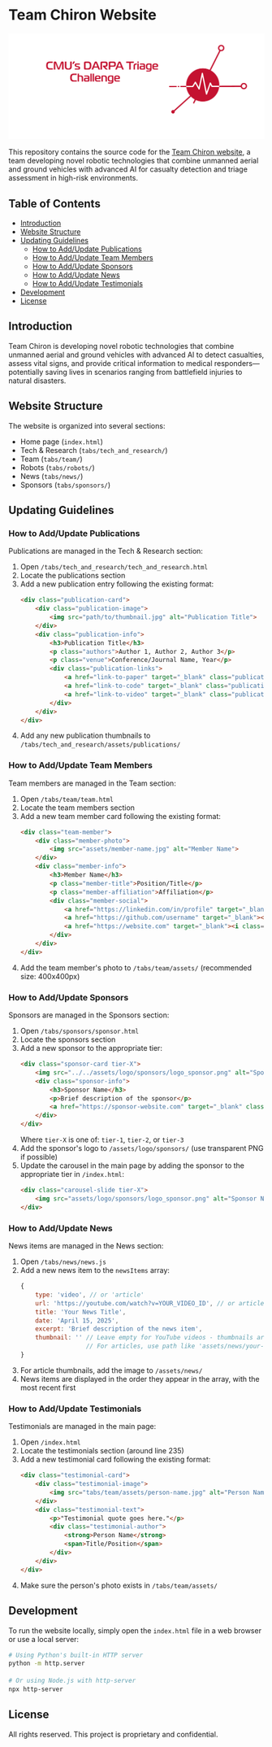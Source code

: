 # Team Chiron Website

[![Team Chiron Logo](assets/logo/chiron/png/CMU_TeamChiron_RedWht.png)](https://teamchiron.ai)

This repository contains the source code for the [Team Chiron website](https://teamchiron.ai), a team developing novel robotic technologies that combine unmanned aerial and ground vehicles with advanced AI for casualty detection and triage assessment in high-risk environments.

## Table of Contents

- [Introduction](#introduction)
- [Website Structure](#website-structure)
- [Updating Guidelines](#updating-guidelines)
  - [How to Add/Update Publications](#how-to-addupdate-publications)
  - [How to Add/Update Team Members](#how-to-addupdate-team-members)
  - [How to Add/Update Sponsors](#how-to-addupdate-sponsors)
  - [How to Add/Update News](#how-to-addupdate-news)
  - [How to Add/Update Testimonials](#how-to-addupdate-testimonials)
- [Development](#development)
- [License](#license)

## Introduction

Team Chiron is developing novel robotic technologies that combine unmanned aerial and ground vehicles with advanced AI to detect casualties, assess vital signs, and provide critical information to medical responders—potentially saving lives in scenarios ranging from battlefield injuries to natural disasters.

## Website Structure

The website is organized into several sections:
- Home page (`index.html`)
- Tech & Research (`tabs/tech_and_research/`)
- Team (`tabs/team/`)
- Robots (`tabs/robots/`)
- News (`tabs/news/`)
- Sponsors (`tabs/sponsors/`)

## Updating Guidelines

### How to Add/Update Publications

Publications are managed in the Tech & Research section:

1. Open `/tabs/tech_and_research/tech_and_research.html`
2. Locate the publications section
3. Add a new publication entry following the existing format:
   ```html
   <div class="publication-card">
       <div class="publication-image">
           <img src="path/to/thumbnail.jpg" alt="Publication Title">
       </div>
       <div class="publication-info">
           <h3>Publication Title</h3>
           <p class="authors">Author 1, Author 2, Author 3</p>
           <p class="venue">Conference/Journal Name, Year</p>
           <div class="publication-links">
               <a href="link-to-paper" target="_blank" class="publication-link">Paper</a>
               <a href="link-to-code" target="_blank" class="publication-link">Code</a>
               <a href="link-to-video" target="_blank" class="publication-link">Video</a>
           </div>
       </div>
   </div>
   ```
4. Add any new publication thumbnails to `/tabs/tech_and_research/assets/publications/`

### How to Add/Update Team Members

Team members are managed in the Team section:

1. Open `/tabs/team/team.html`
2. Locate the team members section
3. Add a new team member card following the existing format:
   ```html
   <div class="team-member">
       <div class="member-photo">
           <img src="assets/member-name.jpg" alt="Member Name">
       </div>
       <div class="member-info">
           <h3>Member Name</h3>
           <p class="member-title">Position/Title</p>
           <p class="member-affiliation">Affiliation</p>
           <div class="member-social">
               <a href="https://linkedin.com/in/profile" target="_blank"><i class="fab fa-linkedin"></i></a>
               <a href="https://github.com/username" target="_blank"><i class="fab fa-github"></i></a>
               <a href="https://website.com" target="_blank"><i class="fas fa-globe"></i></a>
           </div>
       </div>
   </div>
   ```
4. Add the team member's photo to `/tabs/team/assets/` (recommended size: 400x400px)

### How to Add/Update Sponsors

Sponsors are managed in the Sponsors section:

1. Open `/tabs/sponsors/sponsor.html`
2. Locate the sponsors section
3. Add a new sponsor to the appropriate tier:
   ```html
   <div class="sponsor-card tier-X">
       <img src="../../assets/logo/sponsors/logo_sponsor.png" alt="Sponsor Name">
       <div class="sponsor-info">
           <h3>Sponsor Name</h3>
           <p>Brief description of the sponsor</p>
           <a href="https://sponsor-website.com" target="_blank" class="sponsor-link">Visit Website</a>
       </div>
   </div>
   ```
   Where `tier-X` is one of: `tier-1`, `tier-2`, or `tier-3`
4. Add the sponsor's logo to `/assets/logo/sponsors/` (use transparent PNG if possible)
5. Update the carousel in the main page by adding the sponsor to the appropriate tier in `/index.html`:
   ```html
   <div class="carousel-slide tier-X">
       <img src="assets/logo/sponsors/logo_sponsor.png" alt="Sponsor Name">
   </div>
   ```

### How to Add/Update News

News items are managed in the News section:

1. Open `/tabs/news/news.js`
2. Add a new news item to the `newsItems` array:
   ```javascript
   {
       type: 'video', // or 'article'
       url: 'https://youtube.com/watch?v=YOUR_VIDEO_ID', // or article URL
       title: 'Your News Title',
       date: 'April 15, 2025',
       excerpt: 'Brief description of the news item',
       thumbnail: '' // Leave empty for YouTube videos - thumbnails are auto-fetched
                     // For articles, use path like 'assets/news/your-thumbnail.jpg'
   }
   ```
3. For article thumbnails, add the image to `/assets/news/`
4. News items are displayed in the order they appear in the array, with the most recent first

### How to Add/Update Testimonials

Testimonials are managed in the main page:

1. Open `/index.html`
2. Locate the testimonials section (around line 235)
3. Add a new testimonial card following the existing format:
   ```html
   <div class="testimonial-card">
       <div class="testimonial-image">
           <img src="tabs/team/assets/person-name.jpg" alt="Person Name">
       </div>
       <div class="testimonial-text">
           <p>"Testimonial quote goes here."</p>
           <div class="testimonial-author">
               <strong>Person Name</strong>
               <span>Title/Position</span>
           </div>
       </div>
   </div>
   ```
4. Make sure the person's photo exists in `/tabs/team/assets/`

## Development

To run the website locally, simply open the `index.html` file in a web browser or use a local server:

```bash
# Using Python's built-in HTTP server
python -m http.server

# Or using Node.js with http-server
npx http-server
```

## License

All rights reserved. This project is proprietary and confidential.